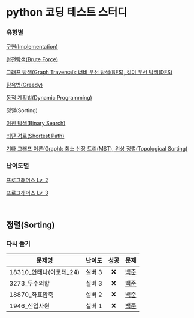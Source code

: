 # python 코딩 테스트 스터디
### 유형별
[구현(Implementation)](../implementation/README.md)

[완전탐색(Brute Force)](../brute_force/README.md)

[그래프 탐색(Graph Traversal): 너비 우선 탐색(BFS), 깊이 우선 탐색(DFS)](../graph_traversal/README.md)

[탐욕법(Greedy)](../greedy/README.md)

[동적 계획법(Dynamic Programming)](../dynamic_programming/README.md)

정렬(Sorting)

[이진 탐색(Binary Search)](../binary_search/README.md)

[최단 경로(Shortest Path)](../shortest_path/README.md)

[기타 그래프 이론(Graph): 최소 신장 트리(MST), 위상 정렬(Topological Sorting)](../graph/README.md)

### 난이도별
[프로그래머스 Lv. 2](../Programmers/Programmers_Lv2/README.md)

[프로그래머스 Lv. 3](../Programmers/Programmers_Lv3/README.md)

<br>

## 정렬(Sorting)
### 다시 풀기
|문제명|난이도|성공|문제|
|-----|:----:|:----:|:----:|
|18310_안테나(이코테_24)|실버 3|❌|[백준](https://www.acmicpc.net/problem/18310)|
|3273_두수의합|실버 3|❌|[백준](https://www.acmicpc.net/problem/3273)|
|18870_좌표압축|실버 2|❌|[백준](https://www.acmicpc.net/problem/18870)|
|1946_신입사원|실버 1|❌|[백준](https://www.acmicpc.net/problem/1946)|
